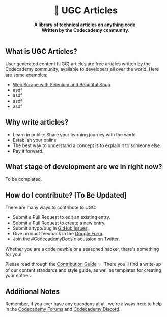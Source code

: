 <div align="center">
  <h1>📝 UGC Articles</h1>
  <strong>A library of technical articles on anything code.</strong><br>
  <strong>Written by the Codecademy community.</strong>
</div>
<br>

## What is UGC Articles?

User generated content (UGC) articles are free articles written by the Codecademy community, available to developers all over the world! Here are some examples:

- [Web Scrape with Selenium and Beautiful Soup](https://github.com/Codecademy/ugc/blob/main/content/caupolicandiaz/web-scrape-with-selenium-and-beautiful-soup.md)
- asdf
- asdf
- asdf
- asdf

## Why write articles?

- Learn in public: Share your learning journey with the world.
- Establish your online 
- The best way to understand a concept is to explain it to someone else.
- Pay it forward.

## What stage of development are we in right now?

To be completed.

## How do I contribute? [To Be Updated]

There are many ways to contribute to UGC:

- Submit a Pull Request to edit an existing entry.
- Submit a Pull Request to create a new entry.
- Submit a typo/bug in [GitHub Issues](https://github.com/Codecademy/docs/issues).
- Give product feedback in the [Google Form](https://docs.google.com/forms/d/e/1FAIpQLSeqwAiV8C2EjXciqTvPFI-ABxkh9iyy7HL-hnr69GrRW99MiA/viewform).
- Join the [#CodecademyDocs](https://twitter.com/search?q=%23CodecademyDocs&src=typed_query&f=live) discussion on Twitter.

Whether you are a code newbie or a seasoned hacker, there's something for you!

Please read through the [Contribution Guide](https://github.com/Codecademy/docs/blob/main/.github/CONTRIBUTING.md) ✨. There you'll find a write-up of our content standards and style guide, as well as templates for creating your entries.

## Additional Notes

Remember, if you ever have any questions at all, we're always here to help in the [Codecademy Forums](https://discuss.codecademy.com/) and [Codecademy Discord](https://discord.com/invite/codecademy).
